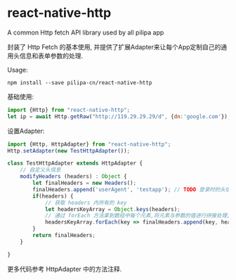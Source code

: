 # react-native-http
A common Http fetch API library used by all pilipa app

封装了 Http Fetch 的基本使用, 并提供了扩展Adapter来让每个App定制自己的通用头信息和表单参数的处理.

Usage:

`npm install --save pilipa-cn/react-native-http`

基础使用:

```javascript
import {Http} from "react-native-http";
let ip = await Http.getRaw("http://119.29.29.29/d", {dn:'google.com'});
```

设置Adapter:

```javascript
import {Http, HttpAdapter} from "react-native-http";
Http.setAdapter(new TestHttpAdapter());

class TestHttpAdapter extends HttpAdapter {
    // 自定义头信息
    modifyHeaders (headers) : Object {
        let finalHeaders = new Headers();
        finalHeaders.append('userAgent', 'testapp'); // TODO 登录时的头信息, userAgent
        if(headers) {
            // 获取 headers 内所有的 key
            let headersKeyArray = Object.keys(headers);
            // 通过 forEach 方法拿到数组中每个元素,将元素与参数的值进行拼接处理,并且放入 paramsArray 中
            headersKeyArray.forEach(key => finalHeaders.append(key, headers[key]));
        }
        return finalHeaders;
    }

}
```

更多代码参考 HttpAdapter 中的方法注释.